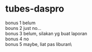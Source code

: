 # tubes-daspro

bonus 1 belum\
bouns 2 just no...\
bonus 3 belum, silakan yg buat laporan\
bonus 4 no\
bonus 5 maybe, liat pas liburan\
